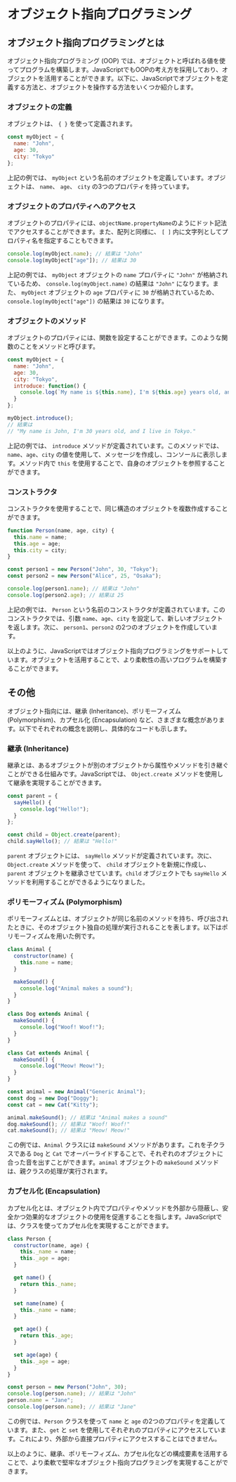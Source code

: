 # オブジェクト指向プログラミング

## オブジェクト指向プログラミングとは
<!-- JavaScriptのオブジェクト指向について理解したいです。具体的なコードと一緒に教えてください。markdown形式で出力してください。 -->
オブジェクト指向プログラミング (OOP) では、オブジェクトと呼ばれる値を使ってプログラムを構築します。JavaScriptでもOOPの考え方を採用しており、オブジェクトを活用することができます。以下に、JavaScriptでオブジェクトを定義する方法と、オブジェクトを操作する方法をいくつか紹介します。

### オブジェクトの定義

オブジェクトは、 `{ }` を使って定義されます。

```javascript
const myObject = {
  name: "John",
  age: 30,
  city: "Tokyo"
};
```

上記の例では、 `myObject` という名前のオブジェクトを定義しています。オブジェクトは、 `name`、 `age`、 `city` の3つのプロパティを持っています。

### オブジェクトのプロパティへのアクセス

オブジェクトのプロパティには、`objectName.propertyName`のようにドット記法でアクセスすることができます。また、配列と同様に、 `[ ]` 内に文字列としてプロパティ名を指定することもできます。

```javascript
console.log(myObject.name); // 結果は "John"
console.log(myObject["age"]); // 結果は 30
```

上記の例では、 `myObject` オブジェクトの `name` プロパティに `"John"` が格納されているため、 `console.log(myObject.name)` の結果は `"John"` になります。また、 `myObject` オブジェクトの `age` プロパティに `30` が格納されているため、 `console.log(myObject["age"])` の結果は `30` になります。

### オブジェクトのメソッド

オブジェクトのプロパティには、関数を設定することができます。このような関数のことをメソッドと呼びます。

```javascript
const myObject = {
  name: "John",
  age: 30,
  city: "Tokyo",
  introduce: function() {
    console.log(`My name is ${this.name}, I'm ${this.age} years old, and I live in ${this.city}.`);
  }
};

myObject.introduce();
// 結果は
// "My name is John, I'm 30 years old, and I live in Tokyo."
```

上記の例では、 `introduce` メソッドが定義されています。このメソッドでは、 `name`、`age`、`city` の値を使用して、メッセージを作成し、コンソールに表示します。メソッド内で `this` を使用することで、自身のオブジェクトを参照することができます。

### コンストラクタ

コンストラクタを使用することで、同じ構造のオブジェクトを複数作成することができます。

```javascript
function Person(name, age, city) {
  this.name = name;
  this.age = age;
  this.city = city;
}

const person1 = new Person("John", 30, "Tokyo");
const person2 = new Person("Alice", 25, "Osaka");

console.log(person1.name); // 結果は "John"
console.log(person2.age); // 結果は 25
```

上記の例では、 `Person` という名前のコンストラクタが定義されています。このコンストラクタでは、引数 `name`、`age`、`city` を設定して、新しいオブジェクトを返します。次に、 `person1`、`person2` の2つのオブジェクトを作成しています。

以上のように、JavaScriptではオブジェクト指向プログラミングをサポートしています。オブジェクトを活用することで、より柔軟性の高いプログラムを構築することができます。

## その他
<!-- JavaScriptのオブジェクト指向における、オブジェクトの定義、プロパティへのアクセス、メソッド、コンストラクタについて理解しました。オブジェクト指向のその他の概念について、具体的なコードと一緒に教えてください。markdown形式で出力してください。 -->
オブジェクト指向には、継承 (Inheritance)、ポリモーフィズム (Polymorphism)、カプセル化 (Encapsulation) など、さまざまな概念があります。以下でそれぞれの概念を説明し、具体的なコードも示します。

### 継承 (Inheritance)

継承とは、あるオブジェクトが別のオブジェクトから属性やメソッドを引き継ぐことができる仕組みです。JavaScriptでは、 `Object.create` メソッドを使用して継承を実現することができます。

```javascript
const parent = {
  sayHello() {
    console.log("Hello!");
  }
};

const child = Object.create(parent);
child.sayHello(); // 結果は "Hello!"
```

`parent` オブジェクトには、 `sayHello` メソッドが定義されています。次に、 `Object.create` メソッドを使って、 `child` オブジェクトを新規に作成し、 `parent` オブジェクトを継承させています。`child` オブジェクトでも `sayHello` メソッドを利用することができるようになりました。

### ポリモーフィズム (Polymorphism)

ポリモーフィズムとは、オブジェクトが同じ名前のメソッドを持ち、呼び出されたときに、そのオブジェクト独自の処理が実行されることを表します。以下はポリモーフィズムを用いた例です。

```javascript
class Animal {
  constructor(name) {
    this.name = name;
  }

  makeSound() {
    console.log("Animal makes a sound");
  }
}

class Dog extends Animal {
  makeSound() {
    console.log("Woof! Woof!");
  }
}

class Cat extends Animal {
  makeSound() {
    console.log("Meow! Meow!");
  }
}

const animal = new Animal("Generic Animal");
const dog = new Dog("Doggy");
const cat = new Cat("Kitty");

animal.makeSound(); // 結果は "Animal makes a sound"
dog.makeSound(); // 結果は "Woof! Woof!"
cat.makeSound(); // 結果は "Meow! Meow!"
```

この例では、`Animal` クラスには `makeSound` メソッドがあります。これを子クラスである `Dog` と `Cat` でオーバーライドすることで、それぞれのオブジェクトに合った音を出すことができます。`animal` オブジェクトの `makeSound` メソッドは、親クラスの処理が実行されます。

### カプセル化 (Encapsulation)

カプセル化とは、オブジェクト内でプロパティやメソッドを外部から隠蔽し、安全かつ効果的なオブジェクトの使用を促進することを指します。JavaScriptでは、クラスを使ってカプセル化を実現することができます。

```javascript
class Person {
  constructor(name, age) {
    this._name = name;
    this._age = age;
  }

  get name() {
    return this._name;
  }

  set name(name) {
    this._name = name;
  }

  get age() {
    return this._age;
  }

  set age(age) {
    this._age = age;
  }
}

const person = new Person("John", 30);
console.log(person.name); // 結果は "John"
person.name = "Jane";
console.log(person.name); // 結果は "Jane"
```

この例では、`Person` クラスを使って `name` と `age` の2つのプロパティを定義しています。また、`get` と `set` を使用してそれぞれのプロパティにアクセスしています。これにより、外部から直接プロパティにアクセスすることはできません。

以上のように、継承、ポリモーフィズム、カプセル化などの構成要素を活用することで、より柔軟で堅牢なオブジェクト指向プログラミングを実現することができます。
